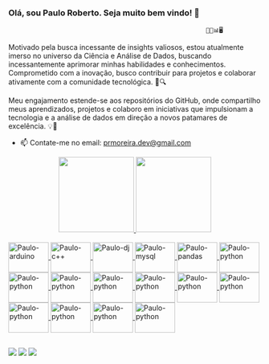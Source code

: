 ### Olá, sou Paulo Roberto. Seja muito bem vindo! 👋

                                                           👨‍🏫📊🖥️


Motivado pela busca incessante de insights valiosos, estou atualmente imerso no universo da Ciência e Análise de Dados, buscando incessantemente aprimorar minhas habilidades e conhecimentos. Comprometido com a inovação, busco contribuir para projetos e colaborar ativamente com a comunidade tecnológica. 🚀🔍

Meu engajamento estende-se aos repositórios do GitHub, onde compartilho meus aprendizados, projetos e colaboro em iniciativas que impulsionam a tecnologia e a análise de dados em direção a novos patamares de excelência. 💡👥

- 📫 Contate-me no email: prmoreira.dev@gmail.com

<div align="center">
  <a href="https://github.com/prmmendes">
  <img height="150em" src="https://github-readme-stats.vercel.app/api?username=prmmendes&show_icons=true&theme=merko&include_all_commits=true&count_private=true"/>
  <img height="150em" src="https://github-readme-stats.vercel.app/api/top-langs/?username=prmmendes&layout=compact&langs_count=7&theme=merko"/>
</div>
  
 <div style="display: inline_block"><br>
  <img align="center" alt="Paulo-arduino" height="60" width="80" src="https://cdn.jsdelivr.net/gh/devicons/devicon@latest/icons/anaconda/anaconda-original-wordmark.svg">
  <img align="center" alt="Paulo-c++" height="60" width="80" src="https://cdn.jsdelivr.net/gh/devicons/devicon@latest/icons/matplotlib/matplotlib-original-wordmark.svg">
  <img align="center" alt="Paulo-dj" height="60" width="80" src="https://cdn.jsdelivr.net/gh/devicons/devicon@latest/icons/dbeaver/dbeaver-original.svg">
  <img align="center" alt="Paulo-mysql" height="60" width="80" src="https://cdn.jsdelivr.net/gh/devicons/devicon/icons/mysql/mysql-original-wordmark.svg">
  <img align="center" alt="Paulo-pandas" height="60" width="80" src="https://cdn.jsdelivr.net/gh/devicons/devicon/icons/pandas/pandas-original-wordmark.svg">
  <img align="center" alt="Paulo-python" height="60" width="80" src="https://cdn.jsdelivr.net/gh/devicons/devicon/icons/python/python-original-wordmark.svg">
  <img align="center" alt="Paulo-python" height="60" width="80" src="https://cdn.jsdelivr.net/gh/devicons/devicon@latest/icons/jupyter/jupyter-original-wordmark.svg">
  <img align="center" alt="Paulo-python" height="60" width="80" src="https://cdn.jsdelivr.net/gh/devicons/devicon@latest/icons/kaggle/kaggle-original-wordmark.svg">
  <img align="center" alt="Paulo-python" height="60" width="80" src="https://cdn.jsdelivr.net/gh/devicons/devicon@latest/icons/microsoftsqlserver/microsoftsqlserver-original-wordmark.svg">
 <img align="center" alt="Paulo-python" height="60" width="80" src="https://cdn.jsdelivr.net/gh/devicons/devicon@latest/icons/mongodb/mongodb-original-wordmark.svg">
  <img align="center" alt="Paulo-python" height="60" width="80" src="https://cdn.jsdelivr.net/gh/devicons/devicon@latest/icons/numpy/numpy-original-wordmark.svg"> 
  <img align="center" alt="Paulo-python" height="60" width="80" src="https://cdn.jsdelivr.net/gh/devicons/devicon@latest/icons/oracle/oracle-original.svg"> 
  <img align="center" alt="Paulo-python" height="60" width="80" src="https://cdn.jsdelivr.net/gh/devicons/devicon@latest/icons/postgresql/postgresql-original-wordmark.svg"> 
  <img align="center" alt="Paulo-python" height="60" width="80" src="https://cdn.jsdelivr.net/gh/devicons/devicon@latest/icons/r/r-original.svg"> 
  <img align="center" alt="Paulo-python" height="60" width="80" src="https://cdn.jsdelivr.net/gh/devicons/devicon@latest/icons/sqlite/sqlite-original-wordmark.svg">
  <img align="center" alt="Paulo-python" height="60" width="80" src="https://cdn.jsdelivr.net/gh/devicons/devicon@latest/icons/visualstudio/visualstudio-original.svg">
 </div>
  
  ##
  
  <div> 
   <a href="https://www.instagram.com/profpaulomendes" target="_blank"><img src="https://img.shields.io/badge/-Instagram-%23E4405F?style=for-the-badge&logo=instagram&logoColor=white" target="_blank"></a>
 	 <a href = "mailto:prmoreira.dev@gmail.com"><img src="https://img.shields.io/badge/-Gmail-%23333?style=for-the-badge&logo=gmail&logoColor=white" target="_blank"></a>
  <a href="https://www.linkedin.com/in/prmmendes" target="_blank"><img src="https://img.shields.io/badge/-LinkedIn-%230077B5?style=for-the-badge&logo=linkedin&logoColor=white" target="_blank"></a> 
 
 
</div>
